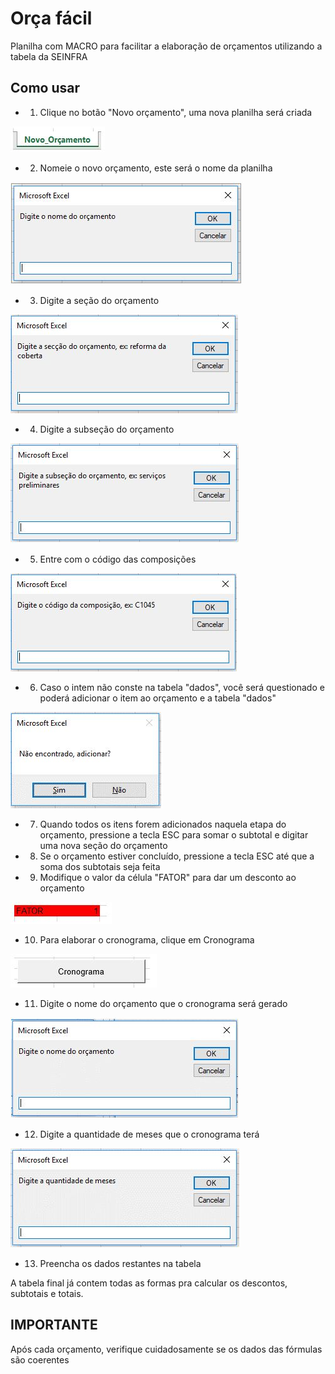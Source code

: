 # Orça fácil

Planilha com MACRO para facilitar a elaboração de orçamentos utilizando a tabela da SEINFRA


## Como usar


- 1. Clique no botão "Novo orçamento", uma nova planilha será criada

![alt text](https://github.com/jeffersonpimenta/orcafacil/blob/master/Imagens/2.JPG)

- 2. Nomeie o novo orçamento, este será o nome da planilha

![alt text](https://github.com/jeffersonpimenta/orcafacil/blob/master/Imagens/1.JPG)

- 3. Digite a seção do orçamento 

![alt text](https://github.com/jeffersonpimenta/orcafacil/blob/master/Imagens/3.JPG)

- 4. Digite a subseção do orçamento 

![alt text](https://github.com/jeffersonpimenta/orcafacil/blob/master/Imagens/4.JPG)

- 5. Entre com o código das composições

![alt text](https://github.com/jeffersonpimenta/orcafacil/blob/master/Imagens/5.JPG)

- 6. Caso o intem não conste na tabela "dados", você será questionado e poderá adicionar o item ao orçamento e a tabela "dados"

![alt text](https://github.com/jeffersonpimenta/orcafacil/blob/master/Imagens/7.JPG)

- 7. Quando todos os itens forem adicionados naquela etapa do orçamento, pressione a tecla ESC para somar o subtotal e digitar uma nova seção do orçamento

- 8. Se o orçamento estiver concluído, pressione a tecla ESC até que a soma dos subtotais seja feita

- 9. Modifique o valor da célula "FATOR" para dar um desconto ao orçamento

![alt text](https://github.com/jeffersonpimenta/orcafacil/blob/master/Imagens/8.JPG)

- 10. Para elaborar o cronograma, clique em Cronograma

![alt text](https://github.com/jeffersonpimenta/orcafacil/blob/master/Imagens/9.JPG)

- 11. Digite o nome do orçamento que o cronograma será gerado

![alt text](https://github.com/jeffersonpimenta/orcafacil/blob/master/Imagens/10.JPG)

- 12. Digite a quantidade de meses que o cronograma terá

![alt text](https://github.com/jeffersonpimenta/orcafacil/blob/master/Imagens/11.JPG)

- 13. Preencha os dados restantes na tabela 




A tabela final já contem todas as formas pra calcular os descontos, subtotais e totais.

## IMPORTANTE

Após cada orçamento, verifique cuidadosamente se os dados das fórmulas são coerentes
